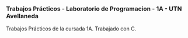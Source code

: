 ### Trabajos Prácticos - Laboratorio de Programacion - 1A - UTN Avellaneda
Trabajos Prácticos de la cursada 1A. Trabajado con C.
